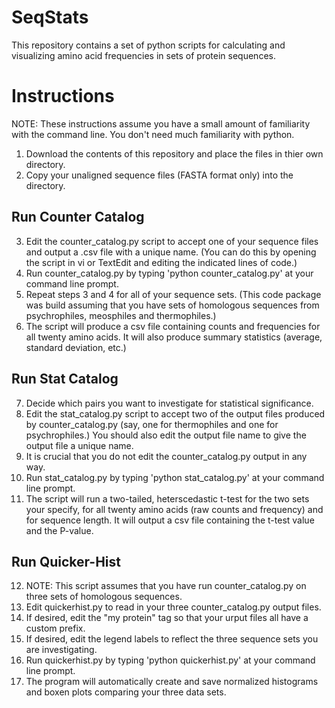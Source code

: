 # SeqStats
This repository contains a set of python scripts for calculating and visualizing amino acid frequencies in sets of protein sequences. 

# Instructions
NOTE: These instructions assume you have a small amount of familiarity with the command line. You don't need much familiarity with python.
1) Download the contents of this repository and place the files in thier own directory.
2) Copy your unaligned sequence files (FASTA format only) into the directory.

## Run Counter Catalog
3) Edit the counter_catalog.py script to accept one of your sequence files and output a .csv file with a unique name. (You can do this by opening the script in vi or TextEdit and editing the indicated lines of code.)
4) Run counter_catalog.py by typing 'python counter_catalog.py' at your command line prompt.
5) Repeat steps 3 and 4 for all of your sequence sets. (This code package was build assuming that you have sets of homologous sequences from psychrophiles, meosphiles and thermophiles.)
6) The script will produce a csv file containing counts and frequencies for all twenty amino acids. It will also produce summary statistics (average, standard deviation, etc.)
   
## Run Stat Catalog
7) Decide which pairs you want to investigate for statistical significance.
8) Edit the stat_catalog.py script to accept two of the output files produced by counter_catalog.py (say, one for thermophiles and one for psychrophiles.) You should also edit the output file name to give the output file a unique name. 
9) It is crucial that you do not edit the counter_catalog.py output in any way.
10) Run stat_catalog.py by typing 'python stat_catalog.py' at your command line prompt.
11) The script will run a two-tailed, heterscedastic t-test for the two sets your specify, for all twenty amino acids (raw counts and frequency) and for sequence length. It will output a csv file containing the t-test value and the P-value.

## Run Quicker-Hist
12) NOTE: This script assumes that you have run counter_catalog.py on three sets of homologous sequences.
13) Edit quickerhist.py to read in your three counter_catalog.py output files.
14) If desired, edit the "my protein" tag so that your urput files all have a custom prefix.
15) If desired, edit the legend labels to reflect the three sequence sets you are investigating.
16) Run quickerhist.py by typing 'python quickerhist.py' at your command line prompt.
17) The program will automatically create and save normalized histograms and boxen plots comparing your three data sets. 

